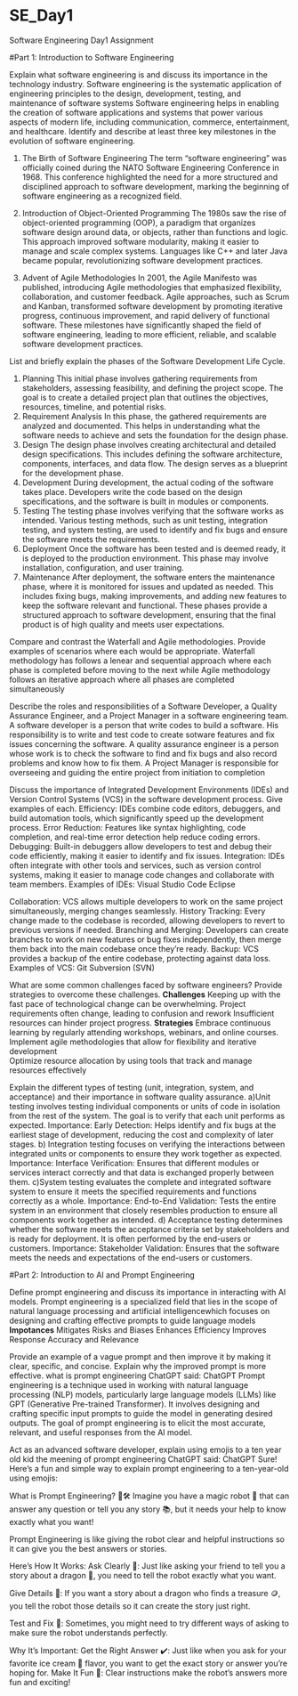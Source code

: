 # SE_Day1
Software Engineering Day1 Assignment

#Part 1: Introduction to Software Engineering

Explain what software engineering is and discuss its importance in the technology industry.
Software engineering is the systematic application of engineering principles to the design, development, testing, and maintenance of software systems
Software engineering helps in enabling the creation of software applications and systems that power various aspects of modern life, including communication, commerce, entertainment, and healthcare.
Identify and describe at least three key milestones in the evolution of software engineering.
1. The Birth of Software Engineering 
The term “software engineering” was officially coined during the NATO Software Engineering Conference in 1968. This conference highlighted the need for a more structured and disciplined approach to software development, marking the beginning of software engineering as a recognized field.

2. Introduction of Object-Oriented Programming 
The 1980s saw the rise of object-oriented programming (OOP), a paradigm that organizes software design around data, or objects, rather than functions and logic. This approach improved software modularity, making it easier to manage and scale complex systems. Languages like C++ and later Java became popular, revolutionizing software development practices.

3. Advent of Agile Methodologies
In 2001, the Agile Manifesto was published, introducing Agile methodologies that emphasized flexibility, collaboration, and customer feedback. Agile approaches, such as Scrum and Kanban, transformed software development by promoting iterative progress, continuous improvement, and rapid delivery of functional software.
These milestones have significantly shaped the field of software engineering, leading to more efficient, reliable, and scalable software development practices.

List and briefly explain the phases of the Software Development Life Cycle.
1. Planning
This initial phase involves gathering requirements from stakeholders, assessing feasibility, and defining the project scope. The goal is to create a detailed project plan that outlines the objectives, resources, timeline, and potential risks.
2. Requirement Analysis
In this phase, the gathered requirements are analyzed and documented. This helps in understanding what the software needs to achieve and sets the foundation for the design phase.
3. Design
The design phase involves creating architectural and detailed design specifications. This includes defining the software architecture, components, interfaces, and data flow. The design serves as a blueprint for the development phase.
4. Development
During development, the actual coding of the software takes place. Developers write the code based on the design specifications, and the software is built in modules or components.
5. Testing
The testing phase involves verifying that the software works as intended. Various testing methods, such as unit testing, integration testing, and system testing, are used to identify and fix bugs and ensure the software meets the requirements.
6. Deployment
Once the software has been tested and is deemed ready, it is deployed to the production environment. This phase may involve installation, configuration, and user training.
7. Maintenance
After deployment, the software enters the maintenance phase, where it is monitored for issues and updated as needed. This includes fixing bugs, making improvements, and adding new features to keep the software relevant and functional.
These phases provide a structured approach to software development, ensuring that the final product is of high quality and meets user expectations.

Compare and contrast the Waterfall and Agile methodologies. Provide examples of scenarios where each would be appropriate.
Waterfall methodology has follows a lenear and sequential approach where each phase is completed before moving to the next while Agile methodology follows an iterative approach where all phases are completed simultaneously

Describe the roles and responsibilities of a Software Developer, a Quality Assurance Engineer, and a Project Manager in a software engineering team.
A software developer is a person that write codes to build a software. His responsibility is to write and test code to create sotware features and fix issues concerning the software.
A quality assurance engineer is a person whose work is to check the software to find and fix bugs and also record problems and know how to fix them. 
A Project Manager is responsible for overseeing and guiding the entire project from initiation to completion

Discuss the importance of Integrated Development Environments (IDEs) and Version Control Systems (VCS) in the software development process. Give examples of each.
Efficiency: IDEs combine code editors, debuggers, and build automation tools, which significantly speed up the development process.
Error Reduction: Features like syntax highlighting, code completion, and real-time error detection help reduce coding errors.
Debugging: Built-in debuggers allow developers to test and debug their code efficiently, making it easier to identify and fix issues.
Integration: IDEs often integrate with other tools and services, such as version control systems, making it easier to manage code changes and collaborate with team members.
Examples of IDEs:
Visual Studio Code
Eclipse

Collaboration: VCS allows multiple developers to work on the same project simultaneously, merging changes seamlessly.
History Tracking: Every change made to the codebase is recorded, allowing developers to revert to previous versions if needed.
Branching and Merging: Developers can create branches to work on new features or bug fixes independently, then merge them back into the main codebase once they’re ready.
Backup: VCS provides a backup of the entire codebase, protecting against data loss.
Examples of VCS:
Git
Subversion (SVN)

What are some common challenges faced by software engineers? Provide strategies to overcome these challenges.
**Challenges**
Keeping up with the fast pace of technological change can be overwhelming.
Project requirements often change, leading to confusion and rework
Insufficient resources can hinder project progress.
**Strategies**
Embrace continuous learning by regularly attending workshops, webinars, and online courses. 
Implement agile methodologies that allow for flexibility and iterative development\
Optimize resource allocation by using tools that track and manage resources effectively

Explain the different types of testing (unit, integration, system, and acceptance) and their importance in software quality assurance.
 a)Unit testing involves testing individual components or units of code in isolation from the rest of the system. The goal is to verify that each unit performs as expected.
Importance:
Early Detection: Helps identify and fix bugs at the earliest stage of development, reducing the cost and complexity of later stages.
b) Integration testing focuses on verifying the interactions between integrated units or components to ensure they work together as expected.
Importance:
Interface Verification: Ensures that different modules or services interact correctly and that data is exchanged properly between them.
c)System testing evaluates the complete and integrated software system to ensure it meets the specified requirements and functions correctly as a whole.
Importance:
End-to-End Validation: Tests the entire system in an environment that closely resembles production to ensure all components work together as intended.
d) Acceptance testing determines whether the software meets the acceptance criteria set by stakeholders and is ready for deployment. It is often performed by the end-users or customers.
Importance:
Stakeholder Validation: Ensures that the software meets the needs and expectations of the end-users or customers.

#Part 2: Introduction to AI and Prompt Engineering


Define prompt engineering and discuss its importance in interacting with AI models.
Prompt engineering is a specialized field that lies in the scope of natural language processing and artificial intelligencewhich focuses on designing and crafting effective prompts to guide language models
**Impotances**
Mitigates Risks and Biases
Enhances Efficiency
Improves Response Accuracy and Relevance

Provide an example of a vague prompt and then improve it by making it clear, specific, and concise. Explain why the improved prompt is more effective.
what is prompt engineering
ChatGPT said:
ChatGPT
Prompt engineering is a technique used in working with natural language processing (NLP) models, particularly large language models (LLMs) like GPT (Generative Pre-trained Transformer). It involves designing and crafting specific input prompts to guide the model in generating desired outputs. The goal of prompt engineering is to elicit the most accurate, relevant, and useful responses from the AI model.

Act as an advanced software developer, explain using emojis to a ten year old kid the meening of prompt engineering
ChatGPT said:
ChatGPT
Sure! Here’s a fun and simple way to explain prompt engineering to a ten-year-old using emojis:

What is Prompt Engineering? 🤔🛠️
Imagine you have a magic robot 🦾 that can answer any question or tell you any story 📚, but it needs your help to know exactly what you want!

Prompt Engineering is like giving the robot clear and helpful instructions so it can give you the best answers or stories.

Here’s How It Works:
Ask Clearly 🌟: Just like asking your friend to tell you a story about a dragon 🐉, you need to tell the robot exactly what you want.

Give Details 📜: If you want a story about a dragon who finds a treasure 🪙, you tell the robot those details so it can create the story just right.

Test and Fix 🔄: Sometimes, you might need to try different ways of asking to make sure the robot understands perfectly.

Why It’s Important:
Get the Right Answer ✔️: Just like when you ask for your favorite ice cream 🍦 flavor, you want to get the exact story or answer you’re hoping for.
Make It Fun 🎉: Clear instructions make the robot’s answers more fun and exciting!
